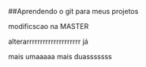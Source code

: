##Aprendendo o git para meus projetos



modificscao na MASTER


alterarrrrrrrrrrrrrrrrrrrr já

mais umaaaaa mais duasssssss